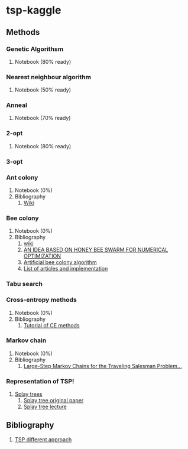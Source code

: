 # tsp-kaggle

## Methods

### Genetic Algorithsm
1. Notebook (80% ready)

### Nearest neighbour algorithm
1. Notebook (50% ready)

### Anneal
1. Notebook (70% ready)

### 2-opt
1. Notebook (80% ready)


### 3-opt


### Ant colony
1. Notebook (0%)
2. Bibliography
    1. [Wiki](https://en.wikipedia.org/wiki/Ant_colony_optimization_algorithms)
   

### Bee colony
1. Notebook (0%)
2. Bibliography
    1. [wiki](https://en.wikipedia.org/wiki/Artificial_bee_colony_algorithm)
    2. [AN IDEA BASED ON HONEY BEE SWARM FOR NUMERICAL OPTIMIZATION](https://pdfs.semanticscholar.org/015d/f4d97ed1f541752842c49d12e429a785460b.pdf)
    3. [Artificial bee colony algorithm](http://www.scholarpedia.org/article/Artificial_bee_colony_algorithm)
    4. [List of articles and implementation](https://abc.erciyes.edu.tr)

### Tabu search

### Cross-entropy methods
1. Notebook (0%)
2. Bibliography
    1. [Tutorial of CE methods](http://web.mit.edu/6.454/www/www_fall_2003/gew/CEtutorial.pdf)

### Markov chain
1. Notebook (0%)
2. Bibliography
    1. [Large-Step Markov Chains for the Traveling Salesman Problem...](http://www.cs.ubc.ca/labs/beta/Courses/CPSC532D-03/Resources/MarOttFel91.pdf)


### Representation of TSP!
1. [Splay trees](http://citeseerx.ist.psu.edu/viewdoc/download?doi=10.1.1.49.570&rep=rep1&type=pdf)
    1. [Splay tree original paper](http://www.cs.cmu.edu/%7Esleator/papers/self-adjusting.pdf)
    2. [Splay tree lecture](https://cglab.ca/~morin/teaching/5408/notes/splay.pdf)

## Bibliography
1. [TSP different approach](https://www2.seas.gwu.edu/~simhaweb/champalg/tsp/tsp.html)
